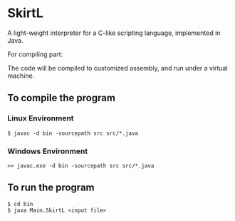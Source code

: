 # SkirtL
A light-weight interpreter for a C-like scripting language, implemented in
Java.

For compiling part:

The code will be compiled to customized assembly, and run under a
virtual machine.

## To compile the program
### Linux Environment
`$ javac -d bin -sourcepath src src/*.java`

### Windows Environment
`>> javac.exe -d bin -sourcepath src src/*.java`

## To run the program
````
$ cd bin
$ java Main.SkirtL <input file>
````
